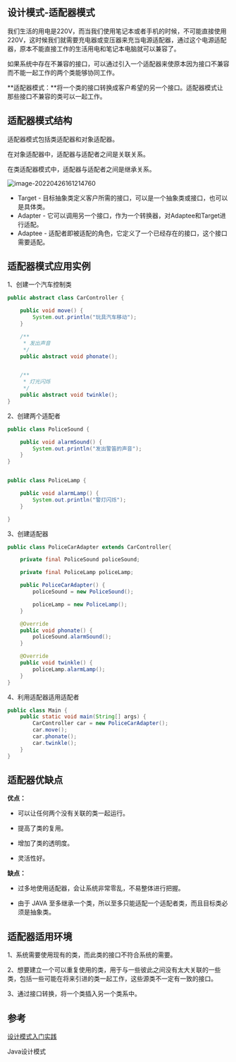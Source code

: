 ## 设计模式-适配器模式

我们生活的用电是220V，而当我们使用笔记本或者手机的时候，不可能直接使用220V，这时候我们就需要充电器或变压器来充当电源适配器，通过这个电源适配器，原本不能直接工作的生活用电和笔记本电脑就可以兼容了。

如果系统中存在不兼容的接口，可以通过引入一个适配器来使原本因为接口不兼容而不能一起工作的两个类能够协同工作。

**适配器模式：**将一个类的接口转换成客户希望的另一个接口。适配器模式让那些接口不兼容的类可以一起工作。

## 适配器模式结构

适配器模式包括类适配器和对象适配器。

在对象适配器中，适配器与适配者之间是关联关系。

在类适配器模式中，适配器与适配者之间是继承关系。

![image-20220426161214760](https://blog-1300853183.cos.ap-chengdu.myqcloud.com/img/image-20220426161214760.png)

- Target - 目标抽象类定义客户所需的接口，可以是一个抽象类或接口，也可以是具体类。
- Adapter - 它可以调用另一个接口，作为一个转换器，对Adaptee和Target进行适配。
- Adaptee - 适配者即被适配的角色，它定义了一个已经存在的接口，这个接口需要适配。

## 适配器模式应用实例

1、创建一个汽车控制类

```java
public abstract class CarController {

    public void move() {
        System.out.println("玩具汽车移动");
    }

    /**
     * 发出声音
     */
    public abstract void phonate();


    /**
     * 灯光闪烁
     */
    public abstract void twinkle();
}
```

2、创建两个适配者

```java
public class PoliceSound {

    public void alarmSound() {
        System.out.println("发出警笛的声音");
    }
}


public class PoliceLamp {

    public void alarmLamp() {
        System.out.println("警灯闪烁");
    }

}
```

3、创建适配器

```java
public class PoliceCarAdapter extends CarController{

    private final PoliceSound policeSound;

    private final PoliceLamp policeLamp;

    public PoliceCarAdapter() {
        policeSound = new PoliceSound();

        policeLamp = new PoliceLamp();
    }

    @Override
    public void phonate() {
        policeSound.alarmSound();
    }

    @Override
    public void twinkle() {
        policeLamp.alarmLamp();
    }
}
```

4、利用适配器适用适配者

```java
public class Main {
    public static void main(String[] args) {
        CarController car = new PoliceCarAdapter();
        car.move();
        car.phonate();
        car.twinkle();
    }
}
```

## 适配器优缺点

**优点：**

- 可以让任何两个没有关联的类一起运行。 

- 提高了类的复用。

- 增加了类的透明度。 

- 灵活性好。

**缺点：**

- 过多地使用适配器，会让系统非常零乱，不易整体进行把握。

- 由于 JAVA 至多继承一个类，所以至多只能适配一个适配者类，而且目标类必须是抽象类。

## 适配器适用环境

1、系统需要使用现有的类，而此类的接口不符合系统的需要。 

2、想要建立一个可以重复使用的类，用于与一些彼此之间没有太大关联的一些类，包括一些可能在将来引进的类一起工作，这些源类不一定有一致的接口。

3、通过接口转换，将一个类插入另一个类系中。

## 参考

[设计模式入门实践](https://www.cmsblogs.com/article/1407700152680058880)

Java设计模式